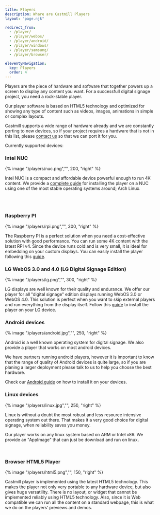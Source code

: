 ```yaml
---
title: Players
description: Whare are Castmill Players
layout: "page.njk"

redirect_from:
  - /player/
  - /player/webos/
  - /player/android/
  - /player/windows/
  - /player/samsung/
  - /player/browser/

eleventyNavigation:
  key: Players
  order: 4
---
```


Players are the piece of hardware and software that together powers up a screen to display any content you want.
For a successfull digital signage project, you need a rock-stable player.

Our player software is based on HTML5 technology and optimized for showing any type of content such as videos,
images, animations in simple or complex layouts.

Castmill supports a wide range of hardware already and we are constantly porting to new devices, so if your project requires a
hardware that is not in this list, please [contact us](mailto:support@castmill.com) so that we can port it for you.

Currently supported devices:

### Intel NUC

{% image "/players/nuc.png","", 200, "right" %}

Intel NUC is a compact and affordable device powerful enough to run 4K content. We provide a [complete guide](https://docs.castmill.com/players/generic-players/intel-nuc) for installing
the player on a NUC using one of the most stable operating systems around; Arch Linux.

<br><br>

### Raspberry PI

{% image "/players/rpi.png","", 300, "right" %}

The Raspberry PI is a perfect solution when you need a cost-effective solution with good performance. You can run some 4K content with the latest RPI v4. Since the device runs cold and is very small, it is ideal for embedding on your custom displays. You can easily install the player following this [guide](https://docs.castmill.com/players/generic-players/raspberry-pi).

### LG WebOS 3.0 and 4.0 (LG Digital Signage Edition)

{% image "/players/lg.png","", 300, "right" %}

LG displays are well known for their quality and endurance. We offer our player for all "digital signage" edition displays running WebOS 3.0 or WebOS 4.0. This solution is perfect when you want to skip external players and run everything from the display itself. Follow this [guide](https://docs.castmill.com/players/lg-webos) to install the player on your LG device.

### <a id="android"></a>Android devices

{% image "/players/android.jpg","", 250, "right" %}

Android is a well known operating system for digital signage. We also provide a player that works on most android devices.

We have partners running android players, however it is important to know that the range of quality of Android devices is quite large, so if you are planing a larger deployment please talk to us to help you choose the best hardware.

Check our [Android guide](https://docs.castmill.com/players/android) on how to install it on your devices.

### Linux devices

{% image "/players/linux.jpg","", 250, "right" %}

Linux is without a doubt the most robust and less resource intensive operating system out there. That makes it a
very good choice for digital signage, when reliability saves you money.

Our player works on any linux system based on ARM or Intel x86. We provide an "AppImage" that can just be download and run on linux.

<br>

### Browser HTML5 Player

{% image "/players/html5.png","", 150, "right" %}

Castmill player is implemented using the latest HTML5 technology. This makes the player not only very portable to
any hardware device, but also gives huge versatility. There is no layout, or widget that cannot be implemented
reliably using HTML5 technology. Also, since it is Web compatible we can run all the content on a standard
webpage, this is what we do on the players' previews and demos.
